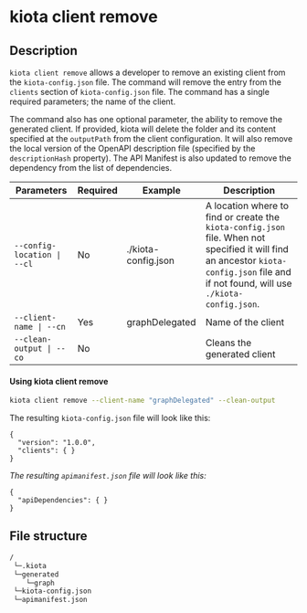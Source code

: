 # kiota client remove

## Description

`kiota client remove` allows a developer to remove an existing client from the `kiota-config.json` file. The command will remove the entry from the `clients` section of `kiota-config.json` file. The command has a single required parameters; the name of the client. 

The command also has one optional parameter, the ability to remove the generated client. If provided, kiota will delete the folder and its content specified at the `outputPath` from the client configuration. It will also remove the local version of the OpenAPI description file (specified by the `descriptionHash` property). The API Manifest is also updated to remove the dependency from the list of dependencies.

| Parameters | Required | Example | Description |
| -- | -- | -- | -- |
| `--config-location \| --cl` | No | ./kiota-config.json | A location where to find or create the `kiota-config.json` file. When not specified it will find an ancestor `kiota-config.json` file and if not found, will use `./kiota-config.json`. |
| `--client-name \| --cn` | Yes | graphDelegated | Name of the client |
| `--clean-output \| --co` | No |  | Cleans the generated client |

#### Using kiota client remove

```bash
kiota client remove --client-name "graphDelegated" --clean-output
```

The resulting `kiota-config.json` file will look like this:

```jsonc
{
  "version": "1.0.0",
  "clients": { }
}
```

_The resulting `apimanifest.json` file will look like this:_

```jsonc
{
  "apiDependencies": { }
}
```

## File structure
```bash
/
 └─.kiota
 └─generated
    └─graph
 └─kiota-config.json
 └─apimanifest.json
```